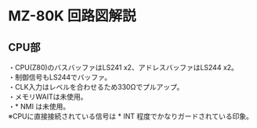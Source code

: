 # MZ-80K 回路図解説

## CPU部
・CPU(Z80)のバスバッファはLS241 x2、アドレスバッファはLS244 x2。  
・制御信号もLS244でバッファ。  
・CLK入力はレベルを合わせるため330Ωでプルアップ。  
・メモリWAITは未使用。  
・* NMI は未使用。  
※CPUに直接接続されている信号は * INT 程度でかなりガードされている印象。  


